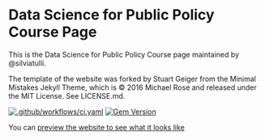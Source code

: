 # Data Science for Public Policy Course Page
This is the Data Science for Public Policy Course page maintained by @silviatulli. 

The template of the website was forked by Stuart Geiger from the Minimal Mistakes Jekyll Theme, which is © 2016 Michael Rose and released under the MIT License. See LICENSE.md.

[![.github/workflows/ci.yaml](https://github.com/pages-themes/minimal/actions/workflows/ci.yaml/badge.svg)](https://github.com/pages-themes/minimal/actions/workflows/ci.yaml) [![Gem Version](https://badge.fury.io/rb/jekyll-theme-minimal.svg)](https://badge.fury.io/rb/jekyll-theme-minimal)

You can [preview the website to see what it looks like](http://datasciencespo.github.io)

